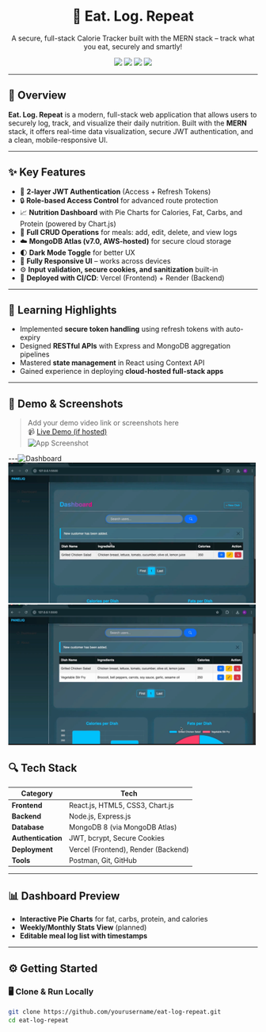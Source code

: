 <h1 align="center">🥗 Eat. Log. Repeat</h1>
<p align="center">A secure, full-stack Calorie Tracker built with the MERN stack – track what you eat, securely and smartly!</p>

<p align="center">
  <img src="https://img.shields.io/badge/Frontend-React.js-blue?style=for-the-badge" />
  <img src="https://img.shields.io/badge/Backend-Node.js-green?style=for-the-badge" />
  <img src="https://img.shields.io/badge/Database-MongoDB-brightgreen?style=for-the-badge" />
  <img src="https://img.shields.io/badge/Deployed-Vercel%20&%20Render-000?style=for-the-badge" />
</p>

---

## 📌 Overview

**Eat. Log. Repeat** is a modern, full-stack web application that allows users to securely log, track, and visualize their daily nutrition. Built with the **MERN** stack, it offers real-time data visualization, secure JWT authentication, and a clean, mobile-responsive UI.

---

## ✨ Key Features

- 🔐 **2-layer JWT Authentication** (Access + Refresh Tokens)
- 🔒 **Role-based Access Control** for advanced route protection
- 📈 **Nutrition Dashboard** with Pie Charts for Calories, Fat, Carbs, and Protein (powered by Chart.js)
- 📝 **Full CRUD Operations** for meals: add, edit, delete, and view logs
- ☁️ **MongoDB Atlas (v7.0, AWS-hosted)** for secure cloud storage
- 🌓 **Dark Mode Toggle** for better UX
- 📱 **Fully Responsive UI** – works across devices
- ⚙️ **Input validation, secure cookies, and sanitization** built-in
- 🚀 **Deployed with CI/CD**: Vercel (Frontend) + Render (Backend)

---

## 🧠 Learning Highlights

- Implemented **secure token handling** using refresh tokens with auto-expiry
- Designed **RESTful APIs** with Express and MongoDB aggregation pipelines
- Mastered **state management** in React using Context API
- Gained experience in deploying **cloud-hosted full-stack apps**

---

## 📸 Demo & Screenshots

> Add your demo video link or screenshots here  
> 📹 [Live Demo (if hosted)](https://yourliveprojectlink.com)  
> ![App Screenshot](https://your-screenshot-link.com)

---<img src="./assets/Screenshot 2025-04-20 at 4.40.10 PM.png" alt="Dashboard" width="500"/>
<img src="./assets/1.png" alt="Dashboard" width="500"/>
<img src="./assets/2.png" alt="Dashboard" width="500"/>

## 🔍 Tech Stack

| Category | Tech |
| ------- | ---- |
| **Frontend** | React.js, HTML5, CSS3, Chart.js |
| **Backend** | Node.js, Express.js |
| **Database** | MongoDB 8 (via MongoDB Atlas) |
| **Authentication** | JWT, bcrypt, Secure Cookies |
| **Deployment** | Vercel (Frontend), Render (Backend) |
| **Tools** | Postman, Git, GitHub |

---

## 📊 Dashboard Preview

- **Interactive Pie Charts** for fat, carbs, protein, and calories
- **Weekly/Monthly Stats View** (planned)
- **Editable meal log list with timestamps**

---

## ⚙️ Getting Started

### 🖥️ Clone & Run Locally

```bash
git clone https://github.com/yourusername/eat-log-repeat.git
cd eat-log-repeat
